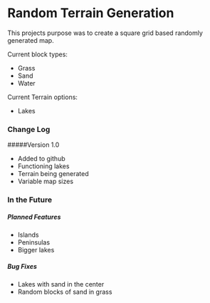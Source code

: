Random Terrain Generation 
======
This projects purpose was to create a square grid based randomly generated map. 

Current block types:
   
   - Grass
   - Sand
   - Water

Current Terrain options:

   - Lakes

### Change Log
#####Version 1.0
   - Added to github
   - Functioning lakes
   - Terrain being generated
   - Variable map sizes


### In the Future
##### Planned Features
   - Islands
   - Peninsulas
   - Bigger lakes 
   
##### Bug Fixes
   - Lakes with sand in the center
   - Random blocks of sand in grass
